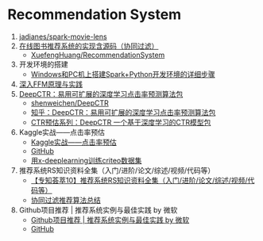 # Recommendation System
1. [jadianes/spark-movie-lens](https://github.com/jadianes/spark-movie-lens)
1. [在线图书推荐系统的实现含源码（协同过滤）](https://zhuanlan.zhihu.com/p/31473161)
	- [XuefengHuang/RecommendationSystem](https://github.com/XuefengHuang/RecommendationSystem)
1. 开发环境的搭建
	- [Windows和PC机上搭建Spark+Python开发环境的详细步骤]( https://mp.weixin.qq.com/s?__biz=MzI5MzIwNDI1MQ==&mid=2650120932&idx=5&sn=fa924c8677411661a31df945b330c028&chksm=f474ba90c303338678dcd26edd5707d667c4bbe4a93b1f4e33591892cd858fd2da8db988be38&mpshare=1&scene=23&srcid=0117k0pBqKT5ucoXacbBHMfW&client=tim&ADUIN=278793087&ADSESSION=1517886579&ADTAG=CLIENT.QQ.5537_.0&ADPUBNO=26752#rd)
1. [深入FFM原理与实践](https://tech.meituan.com/2016/03/03/deep-understanding-of-ffm-principles-and-practices.html)
1. [DeepCTR：易用可扩展的深度学习点击率预测算法包](https://zhuanlan.zhihu.com/p/53231955)
	- [shenweichen/DeepCTR](https://github.com/shenweichen/DeepCTR)
	- [知乎：DeepCTR：易用可扩展的深度学习点击率预测算法包](https://zhuanlan.zhihu.com/p/53231955)
	- [CTR预估系列：DeepCTR 一个基于深度学习的CTR模型包](https://tianchi.aliyun.com/notebook-ai/detail?postId=64412)
1. Kaggle实战——点击率预估
	- [Kaggle实战——点击率预估](https://zhuanlan.zhihu.com/p/32500652)
	- [GitHub](https://github.com/chengstone/kaggle_criteo_ctr_challenge-)
	- [用x-deeplearning训练criteo数据集](https://zhuanlan.zhihu.com/p/62604326)
1. 推荐系统RS知识资料全集（入门/进阶/论文/综述/视频/代码等）
	- [【专知荟萃10】推荐系统RS知识资料全集（入门/进阶/论文/综述/视频/代码等）](https://mp.weixin.qq.com/s/hlkTdxbtShKnQFmD-bSSSw)
	- [协同过滤推荐算法总结](https://www.cnblogs.com/pinard/p/6349233.html)
1. Github项目推荐 | 推荐系统实例与最佳实践 by 微软
	- [Github项目推荐 | 推荐系统实例与最佳实践 by 微软](https://ai.yanxishe.com/page/blogDetail/9765)
	- [GitHub](https://github.com/Microsoft/Recommenders)